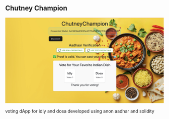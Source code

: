 ## Chutney Champion

![ss](./doc/screenshot.jpeg)

voting dApp for idly and dosa developed using anon aadhar and solidity
